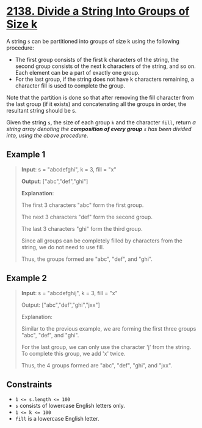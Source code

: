 # [2138. Divide a String Into Groups of Size k](https://leetcode.com/problems/divide-a-string-into-groups-of-size-k)

A string `s` can be partitioned into groups of size k using the following procedure:

- The first group consists of the first k characters of the string, the second group consists of the next k characters of the string, and so on. Each element can be a part of exactly one group.
- For the last group, if the string does not have k characters remaining, a character fill is used to complete the group.

Note that the partition is done so that after removing the fill character from the last group (if it exists) and concatenating all the groups in order, the resultant string should be s.

Given the string `s`, the size of each group `k` and the character `fill`, return *a string array denoting the **composition of every group** `s` has been divided into, using the above procedure*.

## Example 1

> **Input**: s = "abcdefghi", k = 3, fill = "x"
>
> **Output**: ["abc","def","ghi"]
>
> **Explanation**:
>
> The first 3 characters "abc" form the first group.
>
> The next 3 characters "def" form the second group.
>
> The last 3 characters "ghi" form the third group.
>
> Since all groups can be completely filled by characters from the string, we do not need to use fill.
>
> Thus, the groups formed are "abc", "def", and "ghi".

## Example 2

> **Input**: s = "abcdefghij", k = 3, fill = "x"
>
> Output: ["abc","def","ghi","jxx"]
>
> Explanation:
>
> Similar to the previous example, we are forming the first three groups "abc", "def", and "ghi".
>
> For the last group, we can only use the character 'j' from the string. To complete this group, we add 'x' twice.
>
> Thus, the 4 groups formed are "abc", "def", "ghi", and "jxx".

## Constraints

- `1 <= s.length <= 100`
- `s` consists of lowercase English letters only.
- `1 <= k <= 100`
- `fill` is a lowercase English letter.
